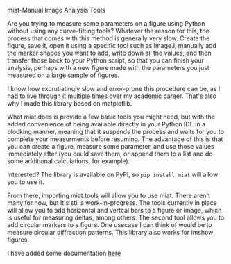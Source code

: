 miat-Manual Image Analysis Tools


Are you trying to measure some parameters on a figure using Python without using any curve-fitting tools? Whatever the reason for this, the process that comes with this method is generally very slow. Create the figure, save it, open it using a specific tool such as ImageJ, manually add the marker shapes you want to add, write down all the values, and then transfer those back to your Python script, so that you can finish your analysis, perhaps with a new figure made with the parameters you just measured on a large sample of figures.



I know how excrutiatingly slow and error-prone this procedure can be, as I had to live through it multiple times over my academic career. That's also why I made this library based on matplotlib.


What miat does is provide a few basic tools you might need, but with the added convenience of being available directly in your Python IDE in a blocking manner, meaning that it suspends the process and waits for you to complete your measurments before resuming. The advantage of this is that you can create a figure, measure some parameter, and use those values immediately after (you could save them, or append them to a list and do some additional calculations, for example).


Interested? The library is available on PyPI, so `pip install miat` will allow you to use it.


From there, importing miat.tools will allow you to use miat. There aren't many for now, but it's stil a work-in-progress. The tools currently in place will allow you to add horizontal and vertcal bars to a figure or image, which is useful for measuring deltas, among others. The second tool allows you to add circular markers to a figure. One usecase I can think of would be to measure circular diffraction patterns. This library also works for imshow figures.


I have added some documentation [here](https://github.com/CephalonAhmes/miat/tree/main/documentation)